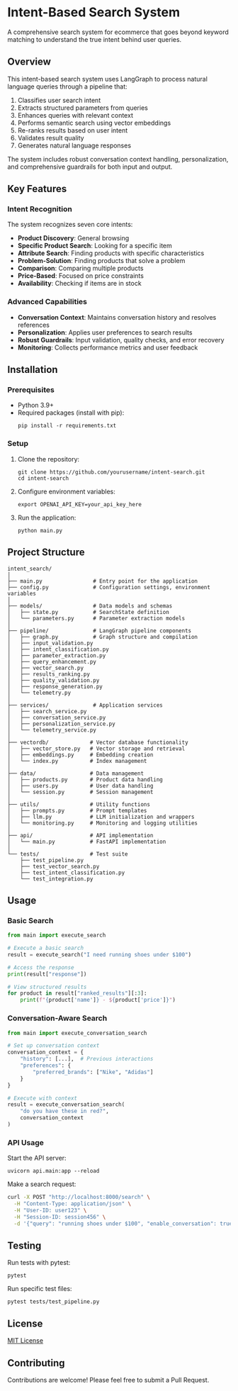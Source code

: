# Intent-Based Search System

A comprehensive search system for ecommerce that goes beyond keyword matching to understand the true intent behind user queries.

## Overview

This intent-based search system uses LangGraph to process natural language queries through a pipeline that:

1. Classifies user search intent
2. Extracts structured parameters from queries
3. Enhances queries with relevant context
4. Performs semantic search using vector embeddings
5. Re-ranks results based on user intent
6. Validates result quality
7. Generates natural language responses

The system includes robust conversation context handling, personalization, and comprehensive guardrails for both input and output.

## Key Features

### Intent Recognition
The system recognizes seven core intents:
- **Product Discovery**: General browsing
- **Specific Product Search**: Looking for a specific item
- **Attribute Search**: Finding products with specific characteristics
- **Problem-Solution**: Finding products that solve a problem
- **Comparison**: Comparing multiple products
- **Price-Based**: Focused on price constraints
- **Availability**: Checking if items are in stock

### Advanced Capabilities
- **Conversation Context**: Maintains conversation history and resolves references
- **Personalization**: Applies user preferences to search results
- **Robust Guardrails**: Input validation, quality checks, and error recovery
- **Monitoring**: Collects performance metrics and user feedback

## Installation

### Prerequisites
- Python 3.9+
- Required packages (install with pip):
  ```
  pip install -r requirements.txt
  ```

### Setup
1. Clone the repository:
   ```
   git clone https://github.com/yourusername/intent-search.git
   cd intent-search
   ```

2. Configure environment variables:
   ```
   export OPENAI_API_KEY=your_api_key_here
   ```

3. Run the application:
   ```
   python main.py
   ```

## Project Structure

```
intent_search/
│
├── main.py                # Entry point for the application
├── config.py              # Configuration settings, environment variables
│
├── models/                # Data models and schemas
│   ├── state.py           # SearchState definition
│   └── parameters.py      # Parameter extraction models
│
├── pipeline/              # LangGraph pipeline components
│   ├── graph.py           # Graph structure and compilation
│   ├── input_validation.py
│   ├── intent_classification.py
│   ├── parameter_extraction.py
│   ├── query_enhancement.py
│   ├── vector_search.py
│   ├── results_ranking.py
│   ├── quality_validation.py
│   ├── response_generation.py
│   └── telemetry.py
│
├── services/              # Application services
│   ├── search_service.py
│   ├── conversation_service.py
│   ├── personalization_service.py
│   └── telemetry_service.py
│
├── vectordb/             # Vector database functionality
│   ├── vector_store.py   # Vector storage and retrieval
│   ├── embeddings.py     # Embedding creation
│   └── index.py          # Index management
│
├── data/                 # Data management
│   ├── products.py       # Product data handling
│   ├── users.py          # User data handling
│   └── session.py        # Session management
│
├── utils/                # Utility functions
│   ├── prompts.py        # Prompt templates
│   ├── llm.py            # LLM initialization and wrappers
│   └── monitoring.py     # Monitoring and logging utilities
│
├── api/                  # API implementation
│   └── main.py           # FastAPI implementation
│
└── tests/                # Test suite
    ├── test_pipeline.py
    ├── test_vector_search.py
    ├── test_intent_classification.py
    └── test_integration.py
```

## Usage

### Basic Search

```python
from main import execute_search

# Execute a basic search
result = execute_search("I need running shoes under $100")

# Access the response
print(result["response"])

# View structured results
for product in result["ranked_results"][:3]:
    print(f"{product['name']} - ${product['price']}")
```

### Conversation-Aware Search

```python
from main import execute_conversation_search

# Set up conversation context
conversation_context = {
    "history": [...],  # Previous interactions
    "preferences": {
        "preferred_brands": ["Nike", "Adidas"]
    }
}

# Execute with context
result = execute_conversation_search(
    "do you have these in red?", 
    conversation_context
)
```

### API Usage

Start the API server:
```
uvicorn api.main:app --reload
```

Make a search request:
```bash
curl -X POST "http://localhost:8000/search" \
  -H "Content-Type: application/json" \
  -H "User-ID: user123" \
  -H "Session-ID: session456" \
  -d '{"query": "running shoes under $100", "enable_conversation": true}'
```

## Testing

Run tests with pytest:
```
pytest
```

Run specific test files:
```
pytest tests/test_pipeline.py
```

## License

[MIT License](LICENSE)

## Contributing

Contributions are welcome! Please feel free to submit a Pull Request.